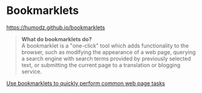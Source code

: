 # Bookmarklets

https://humodz.github.io/bookmarklets

> **What do bookmarklets do?** <br>
> A bookmarklet is a "one-click" tool which adds functionality to the
> browser, such as modifying the appearance of a web page, querying a
> search engine with search terms provided by previously selected text,
> or submitting the current page to a translation or blogging service.

[Use bookmarklets to quickly perform common web page tasks](https://support.mozilla.org/en-US/kb/bookmarklets-perform-common-web-page-tasks)